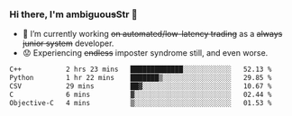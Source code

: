 ### Hi there, I'm ambiguou~~s~~Str 👋

<!--
**ambiguoustexture/ambiguoustexture** is a ✨ _special_ ✨ repository because its `README.md` (this file) appears on your GitHub profile.

Here are some ideas to get you started:
-->
- 🔭 I’m currently working ~~on automated/low-latency trading~~ as a ~~always junior system~~ developer.
- :worried: Experiencing ~~endless~~ imposter syndrome still, and even worse.

<!--START_SECTION:waka-->

```txt
C++           2 hrs 23 mins   █████████████░░░░░░░░░░░░   52.13 %
Python        1 hr 22 mins    ███████▒░░░░░░░░░░░░░░░░░   29.85 %
CSV           29 mins         ██▓░░░░░░░░░░░░░░░░░░░░░░   10.67 %
C             6 mins          ▓░░░░░░░░░░░░░░░░░░░░░░░░   02.44 %
Objective-C   4 mins          ▒░░░░░░░░░░░░░░░░░░░░░░░░   01.53 %
```

<!--END_SECTION:waka-->
